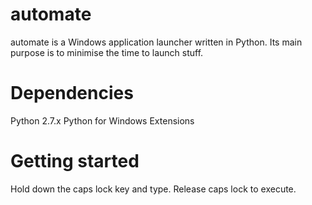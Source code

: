 automate
========

automate is a Windows application launcher written in Python. Its main purpose is to minimise the time to launch stuff.

Dependencies
========

Python 2.7.x
Python for Windows Extensions

Getting started
========

Hold down the caps lock key and type. Release caps lock to execute.
